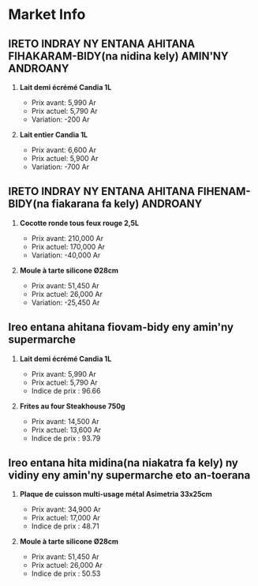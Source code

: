 # Market Info

## IRETO INDRAY NY ENTANA AHITANA FIHAKARAM-BIDY(na nidina kely) AMIN'NY ANDROANY

1. **Lait demi écrémé Candia 1L**
   - Prix avant: 5,990 Ar
   - Prix actuel: 5,790 Ar
   - Variation: -200 Ar

2. **Lait entier Candia 1L**
   - Prix avant: 6,600 Ar
   - Prix actuel: 5,900 Ar
   - Variation: -700 Ar

## IRETO INDRAY NY ENTANA AHITANA FIHENAM-BIDY(na fiakarana fa kely) ANDROANY

1. **Cocotte ronde tous feux rouge 2,5L**
   - Prix avant: 210,000 Ar
   - Prix actuel: 170,000 Ar
   - Variation: -40,000 Ar

2. **Moule à tarte silicone Ø28cm**
   - Prix avant: 51,450 Ar
   - Prix actuel: 26,000 Ar
   - Variation: -25,450 Ar

## Ireo entana ahitana fiovam-bidy eny amin'ny supermarche

1. **Lait demi écrémé Candia 1L**
   - Prix avant: 5,990 Ar
   - Prix actuel: 5,790 Ar
   - Indice de prix : 96.66

2. **Frites au four Steakhouse 750g**
   - Prix avant: 14,500 Ar
   - Prix actuel: 13,600 Ar
   - Indice de prix : 93.79

## Ireo entana hita midina(na niakatra fa kely) ny vidiny eny amin'ny supermarche eto an-toerana

1. **Plaque de cuisson multi-usage métal Asimetria 33x25cm**
   - Prix avant: 34,900 Ar
   - Prix actuel: 17,000 Ar
   - Indice de prix : 48.71

2. **Moule à tarte silicone Ø28cm**
   - Prix avant: 51,450 Ar
   - Prix actuel: 26,000 Ar
   - Indice de prix : 50.53

